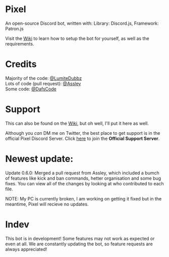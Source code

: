 # Pixel
An open-source Discord bot, written with: Library: Discord.js, Framework: Patron.js

Visit the <a href="https://github.com/LumiteDubbz/Pixel/wiki">Wiki</a> to learn how to setup the bot for yourself, as well as the requirements.

# Credits

Majority of the code: <a href="https://twitter.com/lumitedubbz">@LumiteDubbz</a><br>
Lots of code (pull request): <a href="https://github.com/assley">@Assley</a><br>
Some code: <a href="https://twitter.com/yeahimdaf">@DafsCode</a>


# Support

This can also be found on the <a href="https://github.com/LumiteDubbz/Pixel/wiki">Wiki</a>, but oh well, I'll put it here as well.

Although you <em>can</em> DM me on Twitter, the best place to get support is in the official Pixel Discord Server. Click <a href="https://discord.me/pixelsupport"><u>here</u></a> to join the <strong>Official Support Server</strong>.

# Newest update:

Update 0.6.0: Merged a pull request from Assley, which included a bumch of features like kick and ban commands, hetter organisation and some bug fixes. You can view all of the changes by looking at who contributed to each file.

NOTE: My PC is currently broken, I am working on getting it fixed but in the meantime, Pixel will recieve no updates.

# Indev

This bot is in development! Some features may not work as expected or even at all. We are constantly updating the bot, so feature requests are always appreciated!